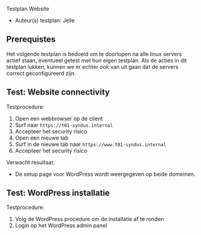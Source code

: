 Testplan Website

- Auteur(s) testplan: Jelle

## Prerequistes

Het volgende testplan is bedoeld om te doorlopen na alle linux servers actief staan, eventueel getest met hun eigen testplan. Als de acties in dit testplan lukken, kunnen we er echter ook van uit gaan dat de servers correct geconfigureerd zijn.

## Test: Website connectivity

Testprocedure:

1. Open een webbrowser op de client
2. Surf naar `https://t01-syndus.internal`
3. Accepteer het security risico
4. Open een nieuwe tab
5. Surf in de nieuwe tab naar `https://www.t01-syndus.internal`
6. Accepteer het security risico

Verwacht resultaat:

- De setup page voor WordPress wordt weergegeven op beide domeinen.

## Test: WordPress installatie

Testprocedure:

1. Volg de WordPress procedure om de installatie af te ronden
2. Login op het WordPress admin panel

